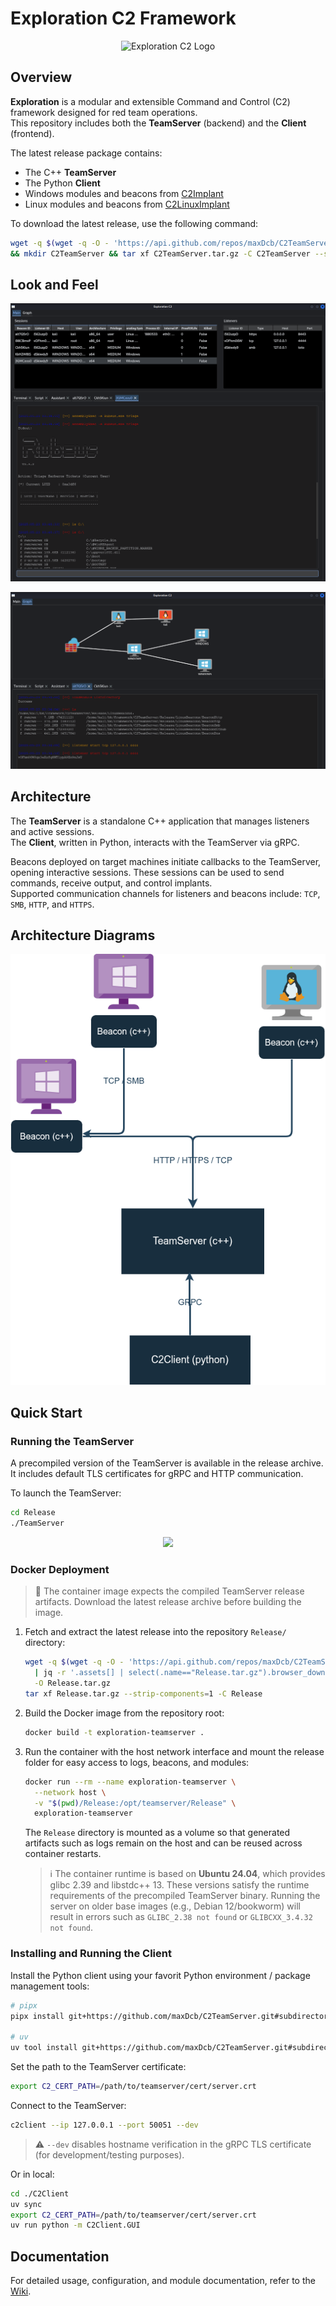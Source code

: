# Exploration C2 Framework

<p align="center">
  <img src="images/Exploration1.png?raw=true" alt="Exploration C2 Logo" />
</p>

## Overview

**Exploration** is a modular and extensible Command and Control (C2) framework designed for red team operations.  
This repository includes both the **TeamServer** (backend) and the **Client** (frontend).  

The latest release package contains:
- The C++ **TeamServer**
- The Python **Client**
- Windows modules and beacons from [C2Implant](https://github.com/maxDcb/C2Implant)
- Linux modules and beacons from [C2LinuxImplant](https://github.com/maxDcb/C2LinuxImplant)

To download the latest release, use the following command:

```bash
wget -q $(wget -q -O - 'https://api.github.com/repos/maxDcb/C2TeamServer/releases/latest' | jq -r '.assets[] | select(.name=="Release.tar.gz").browser_download_url') -O ./C2TeamServer.tar.gz \
&& mkdir C2TeamServer && tar xf C2TeamServer.tar.gz -C C2TeamServer --strip-components 1
```

## Look and Feel

<p align="center">
  <img src="images/ListenersAndSessions.png?raw=true" />
</p>


<p align="center">
  <img src="images/ListenersAndSessions2.png?raw=true" />
</p>

## Architecture

The **TeamServer** is a standalone C++ application that manages listeners and active sessions.  
The **Client**, written in Python, interacts with the TeamServer via gRPC.

Beacons deployed on target machines initiate callbacks to the TeamServer, opening interactive sessions. These sessions can be used to send commands, receive output, and control implants.  
Supported communication channels for listeners and beacons include: `TCP`, `SMB`, `HTTP`, and `HTTPS`.

## Architecture Diagrams

<p align="center">
  <img src="images/architecture.png" />
</p>

## Quick Start

### Running the TeamServer

A precompiled version of the TeamServer is available in the release archive. It includes default TLS certificates for gRPC and HTTP communication.

To launch the TeamServer:

```bash
cd Release
./TeamServer
```

<p align="center">
  <img src="images/TeamServerLaunch.png?raw=true" />
</p>

### Docker Deployment

> 🚨 The container image expects the compiled TeamServer release artifacts.
> Download the latest release archive before building the image.

1. Fetch and extract the latest release into the repository `Release/` directory:

   ```bash
   wget -q $(wget -q -O - 'https://api.github.com/repos/maxDcb/C2TeamServer/releases/latest' \
     | jq -r '.assets[] | select(.name=="Release.tar.gz").browser_download_url') \
     -O Release.tar.gz
   tar xf Release.tar.gz --strip-components=1 -C Release
   ```

2. Build the Docker image from the repository root:

   ```bash
   docker build -t exploration-teamserver .
   ```

3. Run the container with the host network interface and mount the release folder for easy access to logs, beacons, and modules:

   ```bash
   docker run --rm --name exploration-teamserver \
     --network host \
     -v "$(pwd)/Release:/opt/teamserver/Release" \
     exploration-teamserver
   ```

   The `Release` directory is mounted as a volume so that generated artifacts such as logs remain on the host and can be reused across container restarts.

   > ℹ️ The container runtime is based on **Ubuntu 24.04**, which provides glibc 2.39 and libstdc++ 13. These versions satisfy the runtime requirements of the precompiled TeamServer binary. Running the server on older base images (e.g., Debian 12/bookworm) will result in errors such as `GLIBC_2.38 not found` or `GLIBCXX_3.4.32 not found`.

### Installing and Running the Client

Install the Python client using your favorit Python environment / package management tools:

```bash
# pipx
pipx install git+https://github.com/maxDcb/C2TeamServer.git#subdirectory=C2Client

# uv
uv tool install git+https://github.com/maxDcb/C2TeamServer.git#subdirectory=C2Client 
```

Set the path to the TeamServer certificate:

```bash
export C2_CERT_PATH=/path/to/teamserver/cert/server.crt
```

Connect to the TeamServer:

```bash
c2client --ip 127.0.0.1 --port 50051 --dev
```

> ⚠️ `--dev` disables hostname verification in the gRPC TLS certificate (for development/testing purposes).

Or in local:

```bash
cd ./C2Client
uv sync
export C2_CERT_PATH=/path/to/teamserver/cert/server.crt
uv run python -m C2Client.GUI
```

## Documentation

For detailed usage, configuration, and module documentation, refer to the [Wiki](https://github.com/maxDcb/C2TeamServer/wiki).
